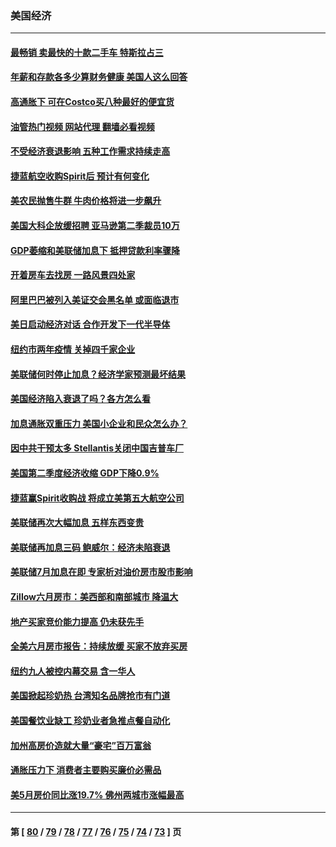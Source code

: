 ### 美国经济
---
#### [最畅销 卖最快的十款二手车 特斯拉占三](../../pages/ncid1078158/n13790480.md?08011245) 
#### [年薪和存款各多少算财务健康 美国人这么回答](../../pages/ncid1078158/n13791305.md?08011245) 
#### [高通胀下 可在Costco买八种最好的便宜货](../../pages/ncid1078158/n13786687.md?08011245) 
#### [油管热门视频 网站代理 翻墙必看视频](http://209.222.30.114:81/youtube.html?08011245)
#### [不受经济衰退影响 五种工作需求持续走高](../../pages/ncid1078158/n13792032.md?08011245) 
#### [捷蓝航空收购Spirit后 预计有何变化](../../pages/ncid1078158/n13792405.md?08011245) 
#### [美农民抛售牛群 牛肉价格将进一步飙升](../../pages/ncid1078158/n13792403.md?08011245) 
#### [美国大科企放缓招聘 亚马逊第二季裁员10万](../../pages/ncid1078158/n13792044.md?08011245) 
#### [GDP萎缩和美联储加息下 抵押贷款利率骤降](../../pages/ncid1078158/n13791979.md?08011245) 
#### [开着房车去找房 一路风景四处家](../../pages/ncid1078158/n13791997.md?08011245) 
#### [阿里巴巴被列入美证交会黑名单 或面临退市](../../pages/ncid1078158/n13791857.md?08011245) 
#### [美日启动经济对话 合作开发下一代半导体](../../pages/ncid1078158/n13791852.md?08011245) 
#### [纽约市两年疫情 关掉四千家企业](../../pages/ncid1078158/n13791387.md?08011245) 
#### [美联储何时停止加息？经济学家预测最坏结果](../../pages/ncid1078158/n13791306.md?08011245) 
#### [美国经济陷入衰退了吗？各方怎么看](../../pages/ncid1078158/n13791167.md?08011245) 
#### [加息通胀双重压力 美国小企业和民众怎么办？](../../pages/ncid1078158/n13791154.md?08011245) 
#### [因中共干预太多 Stellantis关闭中国吉普车厂](../../pages/ncid1078158/n13791107.md?08011245) 
#### [美国第二季度经济收缩 GDP下降0.9%](../../pages/ncid1078158/n13791046.md?08011245) 
#### [捷蓝赢Spirit收购战 将成立美第五大航空公司](../../pages/ncid1078158/n13790940.md?08011245) 
#### [美联储再次大幅加息 五样东西变贵](../../pages/ncid1078158/n13790334.md?08011245) 
#### [美联储再加息三码 鲍威尔：经济未陷衰退](../../pages/ncid1078158/n13790265.md?08011245) 
#### [美联储7月加息在即 专家析对油价房市股市影响](../../pages/ncid1078158/n13790209.md?08011245) 
#### [Zillow六月房市：美西部和南部城市 降温大](../../pages/ncid1078158/n13789839.md?08011245) 
#### [地产买家竞价能力提高 仍未获先手](../../pages/ncid1078158/n13789813.md?08011245) 
#### [全美六月房市报告：持续放缓 买家不放弃买房](../../pages/ncid1078158/n13789828.md?08011245) 
#### [纽约九人被控内幕交易 含一华人](../../pages/ncid1078158/n13789773.md?08011245) 
#### [美国掀起珍奶热 台湾知名品牌抢市有门道](../../pages/ncid1078158/n13789782.md?08011245) 
#### [美国餐饮业缺工 珍奶业者急推点餐自动化](../../pages/ncid1078158/n13789775.md?08011245) 
#### [加州高房价造就大量“豪宅”百万富翁](../../pages/ncid1078158/n13789685.md?08011245) 
#### [通胀压力下 消费者主要购买廉价必需品](../../pages/ncid1078158/n13789622.md?08011245) 
#### [美5月房价同比涨19.7% 佛州两城市涨幅最高](../../pages/ncid1078158/n13789550.md?08011245) 

---
#### 第 [ [80](./80.md?08011245) / [79](./79.md?08011245) / [78](./78.md?08011245) / [77](./77.md?08011245) / [76](./76.md?08011245) / [75](./75.md?08011245) / [74](./74.md?08011245) / [73](./73.md?08011245) ] 页
